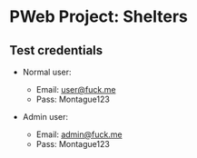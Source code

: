 # PWeb Project: Shelters

## Test credentials

- Normal user:
  - Email: user@fuck.me
  - Pass: Montague123


- Admin user:
  - Email: admin@fuck.me
  - Pass: Montague123
